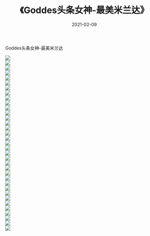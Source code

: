 ﻿---
layout: post
title:  《Goddes头条女神-最美米兰达》
date:   2021-02-09
img: http://img.660000.xyz/Sharelink/网络美图/2021/Goddes头条女神-最美米兰达/000.jpg
categories: [美女, 清纯, 唯美]
---

Goddes头条女神-最美米兰达

  ![](http://img.660000.xyz/Sharelink/网络美图/2021/Goddes头条女神-最美米兰达/001.jpg) <br> ![](http://img.660000.xyz/Sharelink/网络美图/2021/Goddes头条女神-最美米兰达/002.jpg) <br> ![](http://img.660000.xyz/Sharelink/网络美图/2021/Goddes头条女神-最美米兰达/003.jpg) <br> ![](http://img.660000.xyz/Sharelink/网络美图/2021/Goddes头条女神-最美米兰达/004.jpg) <br> ![](http://img.660000.xyz/Sharelink/网络美图/2021/Goddes头条女神-最美米兰达/005.jpg) <br> ![](http://img.660000.xyz/Sharelink/网络美图/2021/Goddes头条女神-最美米兰达/006.jpg) <br> ![](http://img.660000.xyz/Sharelink/网络美图/2021/Goddes头条女神-最美米兰达/007.jpg) <br> ![](http://img.660000.xyz/Sharelink/网络美图/2021/Goddes头条女神-最美米兰达/008.jpg) <br> ![](http://img.660000.xyz/Sharelink/网络美图/2021/Goddes头条女神-最美米兰达/009.jpg) <br> ![](http://img.660000.xyz/Sharelink/网络美图/2021/Goddes头条女神-最美米兰达/010.jpg) <br> ![](http://img.660000.xyz/Sharelink/网络美图/2021/Goddes头条女神-最美米兰达/011.jpg) <br> ![](http://img.660000.xyz/Sharelink/网络美图/2021/Goddes头条女神-最美米兰达/012.jpg) <br> ![](http://img.660000.xyz/Sharelink/网络美图/2021/Goddes头条女神-最美米兰达/013.jpg) <br> ![](http://img.660000.xyz/Sharelink/网络美图/2021/Goddes头条女神-最美米兰达/014.jpg) <br> ![](http://img.660000.xyz/Sharelink/网络美图/2021/Goddes头条女神-最美米兰达/015.jpg) <br> ![](http://img.660000.xyz/Sharelink/网络美图/2021/Goddes头条女神-最美米兰达/016.jpg) <br> ![](http://img.660000.xyz/Sharelink/网络美图/2021/Goddes头条女神-最美米兰达/017.jpg) <br> ![](http://img.660000.xyz/Sharelink/网络美图/2021/Goddes头条女神-最美米兰达/018.jpg) <br> ![](http://img.660000.xyz/Sharelink/网络美图/2021/Goddes头条女神-最美米兰达/019.jpg) <br> ![](http://img.660000.xyz/Sharelink/网络美图/2021/Goddes头条女神-最美米兰达/020.jpg) <br> ![](http://img.660000.xyz/Sharelink/网络美图/2021/Goddes头条女神-最美米兰达/021.jpg) <br> ![](http://img.660000.xyz/Sharelink/网络美图/2021/Goddes头条女神-最美米兰达/022.jpg) <br> ![](http://img.660000.xyz/Sharelink/网络美图/2021/Goddes头条女神-最美米兰达/023.jpg) <br> ![](http://img.660000.xyz/Sharelink/网络美图/2021/Goddes头条女神-最美米兰达/024.jpg) <br> ![](http://img.660000.xyz/Sharelink/网络美图/2021/Goddes头条女神-最美米兰达/025.jpg) <br> ![](http://img.660000.xyz/Sharelink/网络美图/2021/Goddes头条女神-最美米兰达/026.jpg) <br> ![](http://img.660000.xyz/Sharelink/网络美图/2021/Goddes头条女神-最美米兰达/027.jpg) <br> ![](http://img.660000.xyz/Sharelink/网络美图/2021/Goddes头条女神-最美米兰达/028.jpg) <br> ![](http://img.660000.xyz/Sharelink/网络美图/2021/Goddes头条女神-最美米兰达/029.jpg) <br> ![](http://img.660000.xyz/Sharelink/网络美图/2021/Goddes头条女神-最美米兰达/030.jpg) <br> ![](http://img.660000.xyz/Sharelink/网络美图/2021/Goddes头条女神-最美米兰达/031.jpg) <br> ![](http://img.660000.xyz/Sharelink/网络美图/2021/Goddes头条女神-最美米兰达/032.jpg) <br> ![](http://img.660000.xyz/Sharelink/网络美图/2021/Goddes头条女神-最美米兰达/033.jpg) <br> ![](http://img.660000.xyz/Sharelink/网络美图/2021/Goddes头条女神-最美米兰达/034.jpg) <br> ![](http://img.660000.xyz/Sharelink/网络美图/2021/Goddes头条女神-最美米兰达/035.jpg) <br>